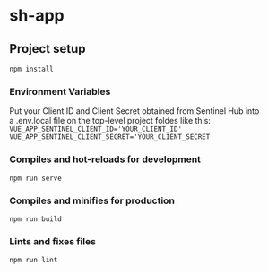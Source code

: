 # sh-app
## Project setup
```
npm install
```
### Environment Variables
Put your Client ID and Client Secret obtained from Sentinel Hub into <br> 
a .env.local file on the top-level project foldes like this:<br>
`VUE_APP_SENTINEL_CLIENT_ID='YOUR_CLIENT_ID'`<br>
`VUE_APP_SENTINEL_CLIENT_SECRET='YOUR_CLIENT_SECRET'`

### Compiles and hot-reloads for development
```
npm run serve
```

### Compiles and minifies for production
```
npm run build
```

### Lints and fixes files
```
npm run lint
```
